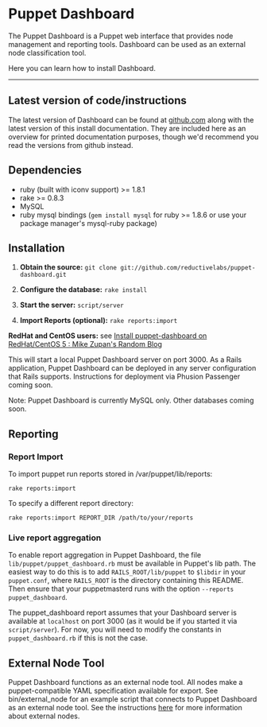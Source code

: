 Puppet Dashboard
================

The Puppet Dashboard is a Puppet web interface that provides node management and reporting tools.   Dashboard can be used as an external node classification tool.

Here you can learn how to install Dashboard.

* * *

Latest version of code/instructions
-----------------------------------

The latest version of Dashboard can be found at [github.com](http://github.com/reductivelabs/puppet-dashboard/) along with the latest version of this install documentation.  They are included here as an overview for printed documentation purposes, though we'd recommend you read the versions from github instead.

Dependencies
------------

* ruby (built with iconv support) >= 1.8.1
* rake >= 0.8.3
* MySQL
* ruby mysql bindings (`gem install mysql` for ruby >= 1.8.6 or use your package manager's mysql-ruby package)

Installation
------------

1. **Obtain the source:** `git clone git://github.com/reductivelabs/puppet-dashboard.git`

2. **Configure the database:** `rake install`

3. **Start the server:** `script/server`

4. **Import Reports (optional):** `rake reports:import`

**RedHat and CentOS users:** see [Install puppet-dashboard on RedHat/CentOS 5 : Mike Zupan&#039;s Random Blog](http://zcentric.com/2010/03/11/install-puppet-dashboard-on-redhatcentos-5/)

This will start a local Puppet Dashboard server on port 3000. As a Rails application, Puppet Dashboard can be deployed in any server configuration that Rails supports. Instructions for deployment via Phusion Passenger coming soon.

Note: Puppet Dashboard is currently MySQL only. Other databases coming soon.

Reporting
---------

### Report Import

To import puppet run reports stored in /var/puppet/lib/reports:

    rake reports:import

To specify a different report directory:

    rake reports:import REPORT_DIR /path/to/your/reports

### Live report aggregation

To enable report aggregation in Puppet Dashboard, the file `lib/puppet/puppet_dashboard.rb` must be available in Puppet's lib path. The easiest way to do this is to add `RAILS_ROOT/lib/puppet` to `$libdir` in your `puppet.conf`, where `RAILS_ROOT` is the directory containing this README. Then ensure that your puppetmasterd runs with the option `--reports puppet_dashboard`.

The puppet_dashboard report assumes that your Dashboard server is available at `localhost` on port 3000 (as it would be if you started it via `script/server`). For now, you will need to modify the constants in `puppet_dashboard.rb` if this is not the case.

External Node Tool
------------------

Puppet Dashboard functions as an external node tool. All nodes make a puppet-compatible YAML specification available for export. See bin/external_node for an example script that connects to Puppet Dashboard as an external node tool.  See the instructions [here](/guides/external_nodes.html) for more information about external nodes.


